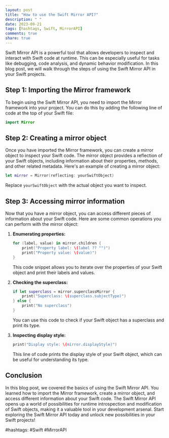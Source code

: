 ```yaml
---
layout: post
title: "How to use the Swift Mirror API?"
description: " "
date: 2023-09-21
tags: [hashtags, Swift, MirrorAPI]
comments: true
share: true
---
```


Swift Mirror API is a powerful tool that allows developers to inspect and interact with Swift code at runtime. This can be especially useful for tasks like debugging, code analysis, and dynamic behavior modification. In this blog post, we will walk through the steps of using the Swift Mirror API in your Swift projects.

## Step 1: Importing the Mirror framework

To begin using the Swift Mirror API, you need to import the Mirror framework into your project. You can do this by adding the following line of code at the top of your Swift file:

```swift
import Mirror
```

## Step 2: Creating a mirror object

Once you have imported the Mirror framework, you can create a mirror object to inspect your Swift code. The mirror object provides a reflection of your Swift objects, including information about their properties, methods, and other related metadata. Here's an example of creating a mirror object:

```swift
let mirror = Mirror(reflecting: yourSwiftObject)
```

Replace `yourSwiftObject` with the actual object you want to inspect.

## Step 3: Accessing mirror information

Now that you have a mirror object, you can access different pieces of information about your Swift code. Here are some common operations you can perform with the mirror object:

1. **Enumerating properties:**
   ```swift
   for (label, value) in mirror.children {
       print("Property label: \(label ?? "")")
       print("Property value: \(value)")
   }
   ```
   This code snippet allows you to iterate over the properties of your Swift object and print their labels and values.

2. **Checking the superclass:**
   ```swift
   if let superclass = mirror.superclassMirror {
       print("Superclass: \(superclass.subjectType)")
   } else {
       print("No superclass")
   }
   ```
   You can use this code to check if your Swift object has a superclass and print its type.

3. **Inspecting display style:**
   ```swift
   print("Display style: \(mirror.displayStyle)")
   ```
   This line of code prints the display style of your Swift object, which can be useful for understanding its type.

## Conclusion

In this blog post, we covered the basics of using the Swift Mirror API. You learned how to import the Mirror framework, create a mirror object, and access different information about your Swift code. The Swift Mirror API opens up a world of possibilities for runtime introspection and modification of Swift objects, making it a valuable tool in your development arsenal. Start exploring the Swift Mirror API today and unlock new possibilities in your Swift projects!

#hashtags: #Swift #MirrorAPI